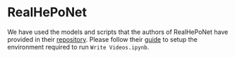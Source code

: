 # RealHePoNet

We have used the models and scripts that the authors of RealHePoNet have provided in their [repository](https://github.com/rafabs97/headpose_final#quick-start-guide).
Please follow their [guide](https://github.com/rafabs97/headpose_final#quick-start-guide) to setup the environment required to run `Write Videos.ipynb`.
